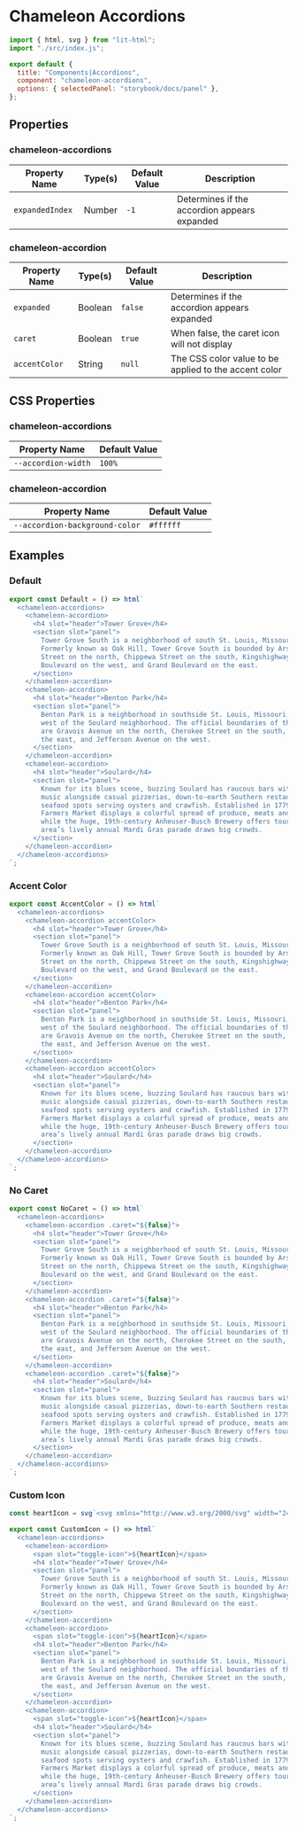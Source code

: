 # Chameleon Accordions

```js script
import { html, svg } from "lit-html";
import "./src/index.js";

export default {
  title: "Components|Accordions",
  component: "chameleon-accordions",
  options: { selectedPanel: "storybook/docs/panel" },
};
```

## Properties

### chameleon-accordions

| Property Name   | Type(s) | Default Value | Description                                  |
| --------------- | ------- | ------------- | -------------------------------------------- |
| `expandedIndex` | Number  | `-1`          | Determines if the accordion appears expanded |

### chameleon-accordion

| Property Name | Type(s) | Default Value | Description                                           |
| ------------- | ------- | ------------- | ----------------------------------------------------- |
| `expanded`    | Boolean | `false`       | Determines if the accordion appears expanded          |
| `caret`       | Boolean | `true`        | When false, the caret icon will not display           |
| `accentColor` | String  | `null`        | The CSS color value to be applied to the accent color |

## CSS Properties

### chameleon-accordions

| Property Name       | Default Value |
| ------------------- | ------------- |
| `--accordion-width` | `100%`        |

### chameleon-accordion

| Property Name                  | Default Value |
| ------------------------------ | ------------- |
| `--accordion-background-color` | `#ffffff`     |

## Examples

### Default

```js preview-story
export const Default = () => html`
  <chameleon-accordions>
    <chameleon-accordion>
      <h4 slot="header">Tower Grove</h4>
      <section slot="panel">
        Tower Grove South is a neighborhood of south St. Louis, Missouri.
        Formerly known as Oak Hill, Tower Grove South is bounded by Arsenal
        Street on the north, Chippewa Street on the south, Kingshighway
        Boulevard on the west, and Grand Boulevard on the east.
      </section>
    </chameleon-accordion>
    <chameleon-accordion>
      <h4 slot="header">Benton Park</h4>
      <section slot="panel">
        Benton Park is a neighborhood in southside St. Louis, Missouri, just
        west of the Soulard neighborhood. The official boundaries of the area
        are Gravois Avenue on the north, Cherokee Street on the south, I-55 on
        the east, and Jefferson Avenue on the west.
      </section>
    </chameleon-accordion>
    <chameleon-accordion>
      <h4 slot="header">Soulard</h4>
      <section slot="panel">
        Known for its blues scene, buzzing Soulard has raucous bars with live
        music alongside casual pizzerias, down-to-earth Southern restaurants and
        seafood spots serving oysters and crawfish. Established in 1779, Soulard
        Farmers Market displays a colorful spread of produce, meats and cheeses,
        while the huge, 19th-century Anheuser-Busch Brewery offers tours. The
        area’s lively annual Mardi Gras parade draws big crowds.
      </section>
    </chameleon-accordion>
  </chameleon-accordions>
`;
```

### Accent Color

```js preview-story
export const AccentColor = () => html`
  <chameleon-accordions>
    <chameleon-accordion accentColor>
      <h4 slot="header">Tower Grove</h4>
      <section slot="panel">
        Tower Grove South is a neighborhood of south St. Louis, Missouri.
        Formerly known as Oak Hill, Tower Grove South is bounded by Arsenal
        Street on the north, Chippewa Street on the south, Kingshighway
        Boulevard on the west, and Grand Boulevard on the east.
      </section>
    </chameleon-accordion>
    <chameleon-accordion accentColor>
      <h4 slot="header">Benton Park</h4>
      <section slot="panel">
        Benton Park is a neighborhood in southside St. Louis, Missouri, just
        west of the Soulard neighborhood. The official boundaries of the area
        are Gravois Avenue on the north, Cherokee Street on the south, I-55 on
        the east, and Jefferson Avenue on the west.
      </section>
    </chameleon-accordion>
    <chameleon-accordion accentColor>
      <h4 slot="header">Soulard</h4>
      <section slot="panel">
        Known for its blues scene, buzzing Soulard has raucous bars with live
        music alongside casual pizzerias, down-to-earth Southern restaurants and
        seafood spots serving oysters and crawfish. Established in 1779, Soulard
        Farmers Market displays a colorful spread of produce, meats and cheeses,
        while the huge, 19th-century Anheuser-Busch Brewery offers tours. The
        area’s lively annual Mardi Gras parade draws big crowds.
      </section>
    </chameleon-accordion>
  </chameleon-accordions>
`;
```

### No Caret

```js preview-story
export const NoCaret = () => html`
  <chameleon-accordions>
    <chameleon-accordion .caret="${false}">
      <h4 slot="header">Tower Grove</h4>
      <section slot="panel">
        Tower Grove South is a neighborhood of south St. Louis, Missouri.
        Formerly known as Oak Hill, Tower Grove South is bounded by Arsenal
        Street on the north, Chippewa Street on the south, Kingshighway
        Boulevard on the west, and Grand Boulevard on the east.
      </section>
    </chameleon-accordion>
    <chameleon-accordion .caret="${false}">
      <h4 slot="header">Benton Park</h4>
      <section slot="panel">
        Benton Park is a neighborhood in southside St. Louis, Missouri, just
        west of the Soulard neighborhood. The official boundaries of the area
        are Gravois Avenue on the north, Cherokee Street on the south, I-55 on
        the east, and Jefferson Avenue on the west.
      </section>
    </chameleon-accordion>
    <chameleon-accordion .caret="${false}">
      <h4 slot="header">Soulard</h4>
      <section slot="panel">
        Known for its blues scene, buzzing Soulard has raucous bars with live
        music alongside casual pizzerias, down-to-earth Southern restaurants and
        seafood spots serving oysters and crawfish. Established in 1779, Soulard
        Farmers Market displays a colorful spread of produce, meats and cheeses,
        while the huge, 19th-century Anheuser-Busch Brewery offers tours. The
        area’s lively annual Mardi Gras parade draws big crowds.
      </section>
    </chameleon-accordion>
  </chameleon-accordions>
`;
```

### Custom Icon

```js preview-story
const heartIcon = svg`<svg xmlns="http://www.w3.org/2000/svg" width="24" height="24" viewBox="0 0 24 24" fill="none" stroke="currentColor" stroke-width="2" stroke-linecap="round" stroke-linejoin="round" class="feather feather-heart"><path d="M20.84 4.61a5.5 5.5 0 0 0-7.78 0L12 5.67l-1.06-1.06a5.5 5.5 0 0 0-7.78 7.78l1.06 1.06L12 21.23l7.78-7.78 1.06-1.06a5.5 5.5 0 0 0 0-7.78z"></path></svg>`;

export const CustomIcon = () => html`
  <chameleon-accordions>
    <chameleon-accordion>
      <span slot="toggle-icon">${heartIcon}</span>
      <h4 slot="header">Tower Grove</h4>
      <section slot="panel">
        Tower Grove South is a neighborhood of south St. Louis, Missouri.
        Formerly known as Oak Hill, Tower Grove South is bounded by Arsenal
        Street on the north, Chippewa Street on the south, Kingshighway
        Boulevard on the west, and Grand Boulevard on the east.
      </section>
    </chameleon-accordion>
    <chameleon-accordion>
      <span slot="toggle-icon">${heartIcon}</span>
      <h4 slot="header">Benton Park</h4>
      <section slot="panel">
        Benton Park is a neighborhood in southside St. Louis, Missouri, just
        west of the Soulard neighborhood. The official boundaries of the area
        are Gravois Avenue on the north, Cherokee Street on the south, I-55 on
        the east, and Jefferson Avenue on the west.
      </section>
    </chameleon-accordion>
    <chameleon-accordion>
      <span slot="toggle-icon">${heartIcon}</span>
      <h4 slot="header">Soulard</h4>
      <section slot="panel">
        Known for its blues scene, buzzing Soulard has raucous bars with live
        music alongside casual pizzerias, down-to-earth Southern restaurants and
        seafood spots serving oysters and crawfish. Established in 1779, Soulard
        Farmers Market displays a colorful spread of produce, meats and cheeses,
        while the huge, 19th-century Anheuser-Busch Brewery offers tours. The
        area’s lively annual Mardi Gras parade draws big crowds.
      </section>
    </chameleon-accordion>
  </chameleon-accordions>
`;
```
